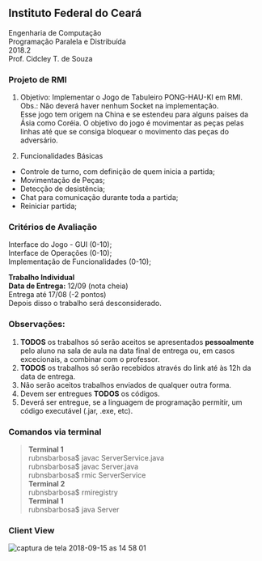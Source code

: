 ## Instituto Federal do Ceará
Engenharia de Computação  
Programação Paralela e Distribuída  
2018.2  
Prof. Cidcley T. de Souza   

### Projeto de RMI
1) Objetivo: Implementar o Jogo de Tabuleiro PONG-HAU-KI em RMI.  
Obs.: Não deverá haver nenhum Socket na implementação.  
Esse jogo tem origem na China e se estendeu para alguns países da Ásia como Coréia. O objetivo do jogo é movimentar as peças pelas linhas até que se consiga bloquear o movimento das peças do adversário.

2) Funcionalidades Básicas

* Controle de turno, com definição de quem inicia a partida; 
* Movimentação de Peças; 
* Detecção de desistência; 
* Chat para comunicação durante toda a partida; 
* Reiniciar partida; 

### Critérios de Avaliação
Interface do Jogo - GUI (0-10);  
Interface de Operações (0-10);  
Implementação de Funcionalidades (0-10);  

**Trabalho Individual**  
**Data de Entrega:** 12/09 (nota cheia)  
Entrega até 17/08 (-2 pontos)  
Depois disso o trabalho será desconsiderado.  

### Observações:  
1. **TODOS** os trabalhos só serão aceitos se apresentados **pessoalmente** pelo aluno na sala de aula na data final de entrega ou, em casos excecionais, a combinar com o professor.  
2. **TODOS** os trabalhos só serão recebidos através do link até às 12h da data de entrega.  
3. Não serão aceitos trabalhos enviados de qualquer outra forma.  
4. Devem ser entregues **TODOS** os códigos.  
5. Deverá ser entregue, se a linguagem de programação permitir, um código executável (.jar, .exe, etc).  

### Comandos via terminal
> **Terminal 1**  
> rubnsbarbosa$ javac ServerService.java  
> rubnsbarbosa$ javac Server.java  
> rubnsbarbosa$ rmic ServerService  
> **Terminal 2**  
> rubnsbarbosa$ rmiregistry  
> **Terminal 1**  
> rubnsbarbosa$ java Server  

### Client View
![captura de tela 2018-09-15 as 14 58 01](https://user-images.githubusercontent.com/17646546/45589190-0e881680-b8f8-11e8-9cf1-2b5877eddc70.png)

